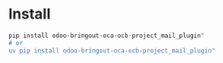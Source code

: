 # Install

```bash
pip install odoo-bringout-oca-ocb-project_mail_plugin"
# or
uv pip install odoo-bringout-oca-ocb-project_mail_plugin"
```
